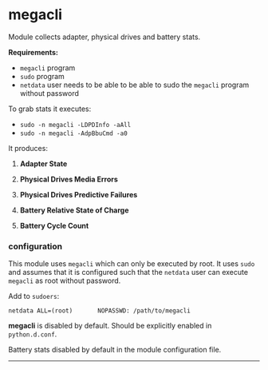 # megacli

Module collects adapter, physical drives and battery stats.

**Requirements:**
 * `megacli` program
 * `sudo` program
 * `netdata` user needs to be able to be able to sudo the `megacli` program without password

To grab stats it executes:
 * `sudo -n megacli -LDPDInfo -aAll`
 * `sudo -n megacli -AdpBbuCmd -a0`


It produces:

1. **Adapter State**

2. **Physical Drives Media Errors**

3. **Physical Drives Predictive Failures**

4. **Battery Relative State of Charge**

5. **Battery Cycle Count**

### configuration
This module uses `megacli` which can only be executed by root.  It uses
`sudo` and assumes that it is configured such that the `netdata` user can
execute `megacli` as root without password.

Add to `sudoers`:

    netdata ALL=(root)       NOPASSWD: /path/to/megacli

**megacli** is disabled by default. Should be explicitly enabled in `python.d.conf`.

Battery stats disabled by default in the module configuration file.

---
